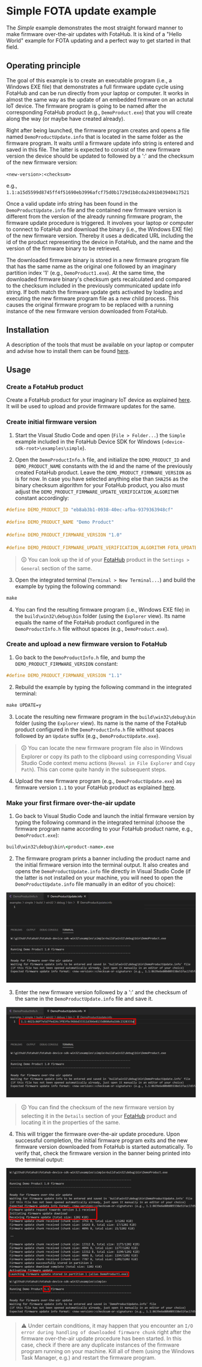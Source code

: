 # Simple FOTA update example

The *Simple* example demonstrates the most straight forward manner to make firmware over-the-air updates with FotaHub. It is kind of a "Hello World" example for FOTA updating and a perfect way to get started in that field.

## Operating principle

The goal of this example is to create an executable program (i.e., a Windows EXE file) that demonstrates a full firmware update cycle using FotaHub and can be run directly from your laptop or computer. It works in almost the same way as the update of an embedded firmware on an actutal IoT device. The firmware program is going to be named after the corresponding FotaHub product (e.g., `DemoProduct.exe`) that you will create along the way (or maybe have created already).

Right after being launched, the firmware program creates and opens a file named `DemoProductUpdate.info` that is located in the same folder as the firmware program. It waits until a firmware update info string is entered and saved in this file. The latter is expected to consist of the new firmware version the device should be updated to followed by a ':' and the checksum of the new firmware version:

`<new-version>:<checksum>` 

e.g., `1.1:a15d5599d8745ff4f51690eb3996afcf75d0b1729d1b8cda2491b03940417521`

Once a valid update info string has been found in the `DemoProductUpdate.info` file and the contained new firmware version is different from the version of the already running firmware program, the firmware update procedure is triggered. It involves your laptop or computer to connect to FotaHub and download the binary (i.e., the Windows EXE file) of the new firmware version. Thereby it uses a dedicated URL including the id of the product representing the device in FotaHub, and the name and the version of the firmware binary to be retrieved.

The downloaded firmware binary is stored in a new firmware program file that has the same name as the original one followed by an imaginary partition index '1' (e.g., `DemoProduct1.exe`). At the same time, the downloaded firmware binary's checksum gets recalculated and compared to the checksum included in the previously communicated update info string. If both match the firmware update gets activated by loading and executing the new firmware program file as a new child process. This causes the original firmware program to be replaced with a running instance of the new firmware version downloaded from FotaHub.  

## Installation

A description of the tools that must be available on your laptop or computer and advise how to install them can be found [here](../../README.md#installation).

## Usage

### Create a FotaHub product

Create a FotaHub product for your imaginary IoT device as explained [here](../fotahub/create-product.md). It will be used to upload and provide firmware updates for the same. 

### Create initial firmware version

1. Start the Visual Studio Code and open (`File > Folder...`) the `Simple` example included in the FotaHub Device SDK for Windows (`<device-sdk-root>\examples\simple`).

2. Open the `DemoProductInfo.h` file, and initialize the `DEMO_PRODUCT_ID` and `DEMO_PRODUCT_NAME` constants with the id and the name of the previously created FotaHub product. Leave the `DEMO_PRODUCT_FIRMWARE_VERSION` as is for now. In case you have selected anything else than `SHA256` as the binary checksum algorithm for your FotaHub product, you also must adjust the `DEMO_PRODUCT_FIRMWARE_UPDATE_VERIFICATION_ALGORITHM` constant accordingly:

```c
#define DEMO_PRODUCT_ID "eb8ab3b1-0938-40ec-afba-9379363948cf"

#define DEMO_PRODUCT_NAME "Demo Product"

#define DEMO_PRODUCT_FIRMWARE_VERSION "1.0"

#define DEMO_PRODUCT_FIRMWARE_UPDATE_VERIFICATION_ALGORITHM FOTA_UPDATE_VERIFICATION_ALGORITHM_SHA256
```
   
> &#x1F6C8; You can look up the id of your [FotaHub](https://fotahub.com) product in the `Settings > General` section of the same.

3. Open the integrated terminal (`Terminal > New Terminal...`) and build the example by typing the following command:
   
```bat
make
```

4. You can find the resulting firmware program (i.e., Windows EXE file) in the `build\win32\debug\bin` folder (using the `Explorer` view). Its name equals the name of the FotaHub product configured in the `DemoProductInfo.h` file without spaces (e.g., `DemoProduct.exe`).

### Create and upload a new firmware version to FotaHub

1. Go back to the `DemoProductInfo.h` file, and bump the `DEMO_PRODUCT_FIRMWARE_VERSION` constant:

```c
#define DEMO_PRODUCT_FIRMWARE_VERSION "1.1"
```

2. Rebuild the example by typing the following command in the integrated terminal:

```bat
make UPDATE=y
```

3. Locate the resulting new firmware program in the  `build\win32\debug\bin` folder (using the `Explorer` view). Its name is the name of the FotaHub product configured in the `DemoProductInfo.h` file without spaces followed by an `Update` suffix (e.g., `DemoProductUpdate.exe`).
   
> &#x1F6C8; You can locate the new firmware program file also in Windows Explorer or copy its path to the clipboard using corresponding Visual Studio Code context menu actions (`Reveal in File Explorer` and `Copy Path`). This can come quite handy in the subsequent steps.

4. Upload the new firmware program (e.g., `DemoProductUpdate.exe`) as firmware version `1.1` to your FotaHub product as explained [here](../fotahub/upload-firmware.md).

### Make your first firmare over-the-air update 

1. Go back to Visual Studio Code and launch the initial firmware version by typing the following command in the integrated terminal (choose the firmware program name according to your FotaHub product name, e.g., `DemoProduct.exe`):

```bat
build\win32\debug\bin\<product-name>.exe
```

2. The firmware program prints a banner including the product name and the initial firmware version into the terminal output. It also creates and opens the `DemoProductUpdate.info` file directly in Visual Studio Code (if the latter is not installed on your machine, you will need to open the `DemoProductUpdate.info` file manually in an editor of you choice):
   
![](simple-1.png "Launch of initial firmware version") 

3. Enter the new firmware version followed by a ':' and the checksum of the same in the `DemoProductUpdate.info` file and save it.

![](simple-2.png "Trigger of FOTA update") 

> &#x1F6C8; You can find the checksum of the new firmware version by selecting it in the `Details` section of your [FotaHub](https://fotahub.com) product and locating it in the properties of the same.

4. This will trigger the firmware over-the-air update procedure. Upon successful completion, the initial firmware program exits and the new firmware version downloaded from FotaHub is started automatically. To verify that, check the firmware version in the banner being printed into the terminal output:

![](simple-3.png "Execution of FOTA update")

> &#x26A0; Under certain conditions, it may happen that you encounter an `I/O error during handling of downloaded firmware chunk` right after the firmware over-the-air update procedure has been started. In this case,  check if there are any duplicate instances of the firmware program running on your machine. Kill all of them (using the Windows Task Manager, e.g.) and restart the firmware program.